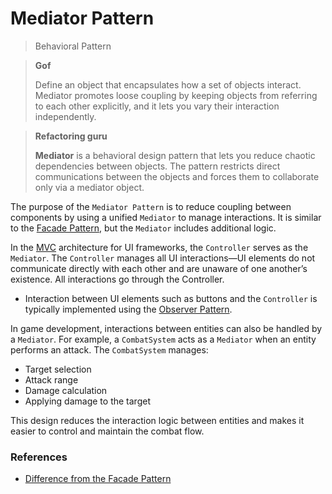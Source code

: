 # Mediator Pattern

> Behavioral Pattern

> **Gof**
>
>  Define an object that encapsulates how a set of objects interact. Mediator promotes loose coupling by keeping objects from referring to each other explicitly, and it lets you vary their interaction independently.

> **Refactoring guru**
>
> **Mediator** is a behavioral design pattern that lets you reduce chaotic dependencies between objects. The pattern restricts direct communications between the objects and forces them to collaborate only via a mediator object.

The purpose of the `Mediator Pattern` is to reduce coupling between components by using a unified `Mediator` to manage interactions. It is similar to the [Facade Pattern](Facade.md), but the `Mediator` includes additional logic.

In the [MVC](https://en.wikipedia.org/wiki/Model%E2%80%93view%E2%80%93controller) architecture for UI frameworks, the `Controller` serves as the `Mediator`. The `Controller` manages all UI interactions—UI elements do not communicate directly with each other and are unaware of one another’s existence. All interactions go through the Controller.
- Interaction between UI elements such as buttons and the `Controller` is typically implemented using the [Observer Pattern](Observer.md).

In game development, interactions between entities can also be handled by a `Mediator`. For example, a `CombatSystem` acts as a `Mediator` when an entity performs an attack. The `CombatSystem` manages:
- Target selection
- Attack range
- Damage calculation
- Applying damage to the target

This design reduces the interaction logic between entities and makes it easier to control and maintain the combat flow.

### References
- [Difference from the Facade Pattern](../README.md#the-difference-between-mediator-and-facade)
